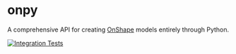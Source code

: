 # onpy

A comprehensive API for creating [OnShape](https://onshape.com) models entirely
through Python.

[![Integration Tests](https://github.com/kyle-tennison/onpy/actions/workflows/validate.yml/badge.svg)](https://github.com/kyle-tennison/onpy/actions/workflows/validate.yml)